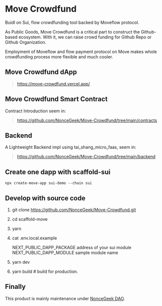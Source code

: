 # Move Crowdfund

Buidl on Sui, flow crowdfunding tool backed by Moveflow protocol.

As Public Goods, Move Crowdfund is a critical part to construct the Github-based ecosystem. With it, we can raise crowd funding for Github Repo or Github Organization.

Employment of Moveflow and flow payment protocol on Move makes whole crowdfunding process more flexible and much cooler.

## Move Crowdfund dApp

> https://move-crowdfund.vercel.app/

## Move Crowdfund Smart Contract

Contract Introduction seem in:

> https://github.com/NonceGeek/Move-Crowdfund/tree/main/contracts

## Backend

A Lightweight Backend impl using tai_shang_micro_faas, seem in:

> https://github.com/NonceGeek/Move-Crowdfund/tree/main/backend

## Create one dapp with scaffold-sui

```shell
npx create-move-app sui-demo --chain sui
```

## Develop with source code

1. git clone <https://github.com/NonceGeek/Move-Crowdfund.git>
2. cd scaffold-move
3. yarn
4. cat .env.local.example

    NEXT_PUBLIC_DAPP_PACKAGE  address of your sui module
    NEXT_PUBLIC_DAPP_MODULE sample module name
5. yarn dev
6. yarn build # build for production.

## Finally

This product is mainly maintenance under [NonceGeek DAO](https://noncegeek.com/#/).
